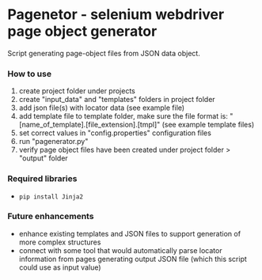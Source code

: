 Pagenetor - selenium webdriver page object generator
============

Script generating page-object files from JSON data object.

### How to use

1. create project folder under projects
1. create "input_data" and  "templates" folders in project folder
1. add json file(s) with locator data (see example file)
1. add template file to template folder, make sure the file format is: "[name_of_template].[file_extension].[tmpl]" (see example template files)
1. set correct values in "config.properties" configuration files
1. run "pagenerator.py"
1. verify page object files have been created under project folder > "output" folder

### Required libraries

* ```pip install Jinja2```

### Future enhancements

* enhance existing templates and JSON files to support generation of more complex structures
* connect with some tool that would automatically parse locator information from pages generating output JSON file (which this script could use as input value)